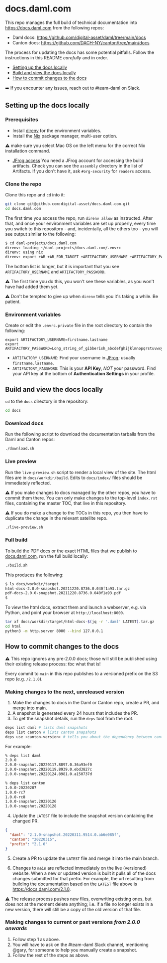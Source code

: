 # docs.daml.com

This repo manages the full build of technical documentation into https://docs.daml.com from the following repos:

* Daml docs: https://github.com/digital-asset/daml/tree/main/docs
* Canton docs: https://github.com/DACH-NY/canton/tree/main/docs

The process for updating the docs has some potential pitfalls. Follow the instructions in this README *carefully* and in order.

- [Setting up the docs locally](https://github.com/digital-asset/docs.daml.com#setting-up-the-docs-locally)
- [Build and view the docs locally](https://github.com/digital-asset/docs.daml.com#build-and-view-the-docs-locally)
- [How to commit changes to the docs](https://github.com/digital-asset/docs.daml.com#how-to-update-the-docs)

:arrow_right: If you encounter any issues, reach out to #team-daml on Slack.

## Setting up the docs locally

### Prerequisites

* Install [direnv](https://github.com/direnv/direnv/blob/master/docs/installation.md) for the environment variables.
* Install the [Nix](https://nixos.org/download.html) package manager, multi-user option. 

:warning: make sure you select Mac OS on the left menu for the correct Nix installation command.
  
* [JFrog access](https://digitalasset.jfrog.io/ui/admin/artifactory/user_profile)
  You need a JFrog account for accessing the build artifacts. Check you can see the `assembly` directory in the list of Artifacts. If you don't have it, ask `#org-security` for `readers` access.

### Clone the repo

Clone this repo and `cd` into it:

```zsh
git clone git@github.com:digital-asset/docs.daml.com.git
cd docs.daml.com
```

The first time you access the repo, run `direnv allow` as instructed. After that, and once your environment variables are set up properly, every time you switch to this repository - and, incidentally, all the others too - you will see output similar to the following:

```zsh
$ cd daml-projects/docs.daml.com
direnv: loading ~/daml-projects/docs.daml.com/.envrc
direnv: using nix
direnv: export +AR +AR_FOR_TARGET +ARTIFACTORY_USERNAME +ARTIFACTORY_PASSWORD ...
```

The bottom list is longer, but it is important that you see `ARTIFACTORY_USERNAME` and `ARTIFACTORY_PASSWORD`.

:warning: The first time you do this, you won't see these variables, as you won't have had added them yet.

:warning: Don't be tempted to give up when `direnv` tells you it's taking a while. Be patient.

### Environment variables

Create or edit the `.envrc.private` file in the root directory to contain the following:

```plaintext
export ARTIFACTORY_USERNAME=firstname.lastname
export ARTIFACTORY_PASSWORD=Long_string_of_gibberish_abcdefghijklmnopqrstuvwxyzABCDEFGHIJKLMNOPQRSTUV
```

- `ARTIFACTORY_USERNAME`: 
  Find your username in [JFrog](https://digitalasset.jfrog.io/ui/admin/artifactory/user_profile); usually `firstname.lastname`.
- `ARTIFACTORY_PASSWORD`: 
  This is your **API Key**, *NOT* your password. Find your API key at the bottom of **Authentication Settings** in your profile.

## Build and view the docs locally

`cd` to the `docs` directory in the repository:

```zsh
cd docs
```

### Download docs

Run the following script to download the documentation tarballs from the Daml and Canton repos:

```zsh
./download.sh
```

### Live preview

Run the `live-preview.sh` script to render a local view of the site. The html files are in `docs/workdir/build`. Edits to `docs/index/` files should be immediately reflected.

:warning: If you make changes to docs managed by the other repos, you have to commit them there. You can only make changes to the top-level `index.rst` files, containing the master TOC, that live in this repository. 

:warning: If you do make a change to the TOCs in this repo, you then have to duplicate the change in the relevant satellite repo.

```zsh
./live-preview.sh
```

### Full build

To build the PDF docs or the exact HTML files that we publish to [docs.daml.com](https://docs.daml.com), run the full build locally:

```zsh
./build.sh
```

This produces the following:

```zsh
$ ls docs/workdir/target
html-docs-2.0.0-snapshot.20211220.8736.0.040f1a93.tar.gz
pdf-docs-2.0.0-snapshot.20211220.8736.0.040f1a93.pdf
$
```

To view the html docs, extract them and launch a webserver, e.g. via Python, and point your browser at `http://localhost:8000`.

```zsh
tar xf docs/workdir/target/html-docs-$(jq -r '.daml' LATEST).tar.gz
cd html
python3 -m http.server 8000 --bind 127.0.0.1
```

## How to commit changes to the docs

:warning: This repo ignores any pre-2.0.0 docs; those will still be published using their existing release process: tbc what that is!

Every commit to `main` in this repo publishes to a versioned prefix on the S3 repo (e.g. `/2.1.0`).

### Making changes to the next, unreleased version

1. Make the changes to docs in the Daml or Canton repo, create a PR, and merge into main.
2. A snapshot is generated every 24 hours that includes the PR.
3. To get the snapshot details, run the `deps` tool from the root.

```zsh
deps list daml # lists daml snapshots
deps list canton # lists canton snapshots
deps use <canton-version> # tells you about the dependency between canton and daml
```

For example:

```zsh
% deps list daml
2.0.0
2.0.0-snapshot.20220117.8897.0.36a93ef0
2.0.0-snapshot.20220119.8939.0.ebd3827c
2.0.0-snapshot.20220124.8981.0.a150737d
```

```zsh
% deps list canton
1.0.0-20220207
1.0.0-rc7
1.0.0-rc8
1.0.0-snapshot.20220126
1.0.0-snapshot.20220128
```

4. Update the `LATEST` file to include the snapshot version containing the changed PR. 

```json
{
  "daml": "2.1.0-snapshot.20220311.9514.0.ab6e085f",
  "canton": "20220315",
  "prefix": "2.1.0"
}
```

5. Create a PR to update the `LATEST` file and merge it into the main branch.

6. Changes to `main` are reflected immediately on the live (versioned) website. When a new or updated version is built it pulls all of the docs changes submitted for that prefix. For example, the url resulting from building the documentation based on the `LATEST` file above is https://docs.daml.com/2.1.0.

:warning: The release process pushes new files, overwriting existing ones, but does not at the moment delete anything; i.e. if a file no longer exists in a new version, there will still be a copy of the old version of that file.

### Making changes to current or past versions *from 2.0.0 onwards*

1. Follow step 1 as above.
2. You will have to ask on the #team-daml Slack channel, mentioning @gary, for someone to help you manually create a snapshot.
3. Follow the rest of the steps as above.